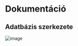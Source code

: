 # Dokumentáció

## Adatbázis szerkezete
![image](https://github.com/vellt/rft/assets/61885011/df6773f4-7716-42e9-b416-96aa5331e029)
